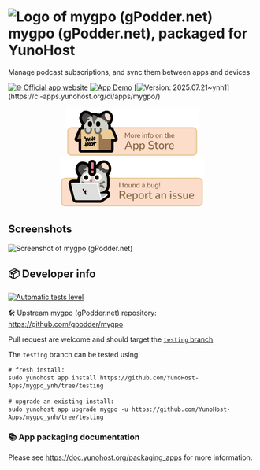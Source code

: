 <!--
N.B.: This README was automatically generated by <https://github.com/YunoHost/apps_tools/blob/main/readme_generator>
It shall NOT be edited by hand.
-->

<h1>
  <img src="https://raw.githubusercontent.com/YunoHost/apps/main/logos/mygpo.png" width="32px" alt="Logo of mygpo (gPodder.net)">
  mygpo (gPodder.net), packaged for YunoHost
</h1>

Manage podcast subscriptions, and sync them between apps and devices

[![🌐 Official app website](https://img.shields.io/badge/Official_app_website-darkgreen?style=for-the-badge)](https://gpodder.net)
[![App Demo](https://img.shields.io/badge/App_Demo-blue?style=for-the-badge)](https://gpodder.net)
[![Version: 2025.07.21~ynh1](https://img.shields.io/badge/Version-2025.07.21~ynh1-rgb(18,138,11)?style=for-the-badge)](https://ci-apps.yunohost.org/ci/apps/mygpo/)

<div align="center">
<a href="https://apps.yunohost.org/app/mygpo"><img height="100px" src="https://github.com/YunoHost/yunohost-artwork/raw/refs/heads/main/badges/neopossum-badges/badge_more_info_on_the_appstore.svg"/></a>
<a href="https://github.com/YunoHost-Apps/mygpo_ynh/issues"><img height="100px" src="https://github.com/YunoHost/yunohost-artwork/raw/refs/heads/main/badges/neopossum-badges/badge_report_an_issue.svg"/></a>
</div>


## Screenshots
![Screenshot of mygpo (gPodder.net)](./doc/screenshots/screenshot1.png)

## 📦 Developer info

[![Automatic tests level](https://apps.yunohost.org/badge/cilevel/mygpo)](https://ci-apps.yunohost.org/ci/apps/mygpo/)

🛠️ Upstream mygpo (gPodder.net) repository: <https://github.com/gpodder/mygpo>

Pull request are welcome and should target the [`testing` branch](https://github.com/YunoHost-Apps/mygpo_ynh/tree/testing).

The `testing` branch can be tested using:
```
# fresh install:
sudo yunohost app install https://github.com/YunoHost-Apps/mygpo_ynh/tree/testing

# upgrade an existing install:
sudo yunohost app upgrade mygpo -u https://github.com/YunoHost-Apps/mygpo_ynh/tree/testing
```

### 📚 App packaging documentation

Please see <https://doc.yunohost.org/packaging_apps> for more information.